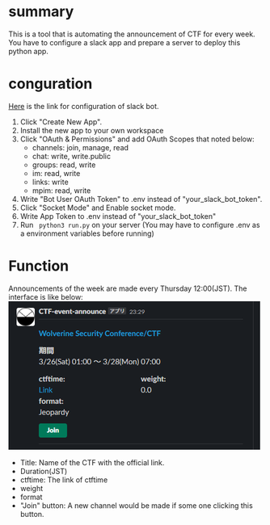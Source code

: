 # summary

This is a tool that is automating the announcement of CTF for every week. You have to configure a slack app and prepare a server to deploy this python app. 

# conguration
[Here](https://api.slack.com/apps) is the link for configuration of slack bot.
1. Click "Create New App".
2. Install the new app to your own workspace
3. Click "OAuth & Permissions" and add OAuth Scopes that noted below: 
   * channels: join, manage, read
   * chat: write, write.public
   * groups: read, write
   * im: read, write
   * links: write
   * mpim: read, write
4. Write "Bot User OAuth Token" to .env instead of "your_slack_bot_token".
5. Click "Socket Mode" and Enable socket mode. 
6. Write App Token to .env instead of "your_slack_bot_token"
7. Run ` python3 run.py` on your server  (You may have to configure .env as a environment variables before running)

# Function
Announcements of the week are made every Thursday 12:00(JST). The interface is like below: 
![interface](/interface.png)

* Title: Name of the CTF with the official link. 
* Duration(JST)
* ctftime: The link of ctftime
* weight 
* format
* "Join" button: A new channel would be made if some one clicking this button.